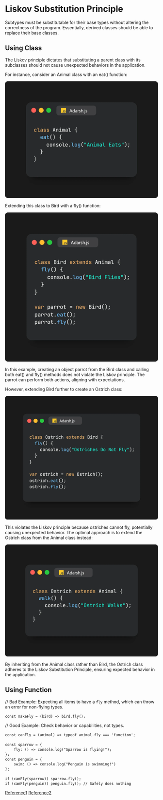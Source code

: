 # Liskov Substitution Principle

Subtypes must be substitutable for their base types without altering the correctness of the program. Essentially, derived classes should be able to replace their base classes.

## Using Class

The Liskov principle dictates that substituting a parent class with its subclasses should not cause unexpected behaviors in the application.

For instance, consider an Animal class with an eat() function:

![alt text](image.png)

Extending this class to Bird with a fly() function:

![alt text](image-1.png)

In this example, creating an object parrot from the Bird class and calling both eat() and fly() methods does not violate the Liskov principle. The parrot can perform both actions, aligning with expectations.

However, extending Bird further to create an Ostrich class:

![alt text](image-2.png)

This violates the Liskov principle because ostriches cannot fly, potentially causing unexpected behavior. The optimal approach is to extend the Ostrich class from the Animal class instead:

![alt text](image-3.png)

By inheriting from the Animal class rather than Bird, the Ostrich class adheres to the Liskov Substitution Principle, ensuring expected behavior in the application.



## Using Function

// Bad Example: Expecting all items to have a `fly` method, which can throw an error for non-flying types.

    const makeFly = (bird) => bird.fly();

// Good Example: Check behavior or capabilities, not types.

    const canFly = (animal) => typeof animal.fly === 'function';

    const sparrow = { 
        fly: () => console.log("Sparrow is flying!");
    };
    const penguin = { 
        swim: () => console.log("Penguin is swimming!") 
    };

    if (canFly(sparrow)) sparrow.fly();
    if (canFly(penguin)) penguin.fly(); // Safely does nothing



<a href="https://medium.com/@adarshrai3011/mastering-solid-principles-in-javascript-a-comprehensive-guide-3d1ea4755e8a">Reference1</a>
<a href="https://www.youtube.com/watch?v=_wqJYjd9NQw&list=PLXQpH_kZIxTWOcC8wvUHBMLSMQQ8LgcmU">Reference2</a>

